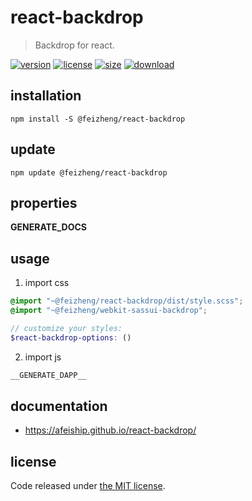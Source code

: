 # react-backdrop
> Backdrop for react.

[![version][version-image]][version-url]
[![license][license-image]][license-url]
[![size][size-image]][size-url]
[![download][download-image]][download-url]

## installation
```shell
npm install -S @feizheng/react-backdrop
```

## update
```shell
npm update @feizheng/react-backdrop
```

## properties
__GENERATE_DOCS__

## usage
1. import css
  ```scss
  @import "~@feizheng/react-backdrop/dist/style.scss";
  @import "~@feizheng/webkit-sassui-backdrop";

  // customize your styles:
  $react-backdrop-options: ()
  ```
2. import js
  ```js
__GENERATE_DAPP__
  ```

## documentation
- https://afeiship.github.io/react-backdrop/

## license
Code released under [the MIT license](https://github.com/afeiship/react-backdrop/blob/master/LICENSE.txt).

[version-image]: https://img.shields.io/npm/v/@feizheng/react-backdrop
[version-url]: https://npmjs.org/package/@feizheng/react-backdrop

[license-image]: https://img.shields.io/npm/l/@feizheng/react-backdrop
[license-url]: https://github.com/afeiship/react-backdrop/blob/master/LICENSE.txt

[size-image]: https://img.shields.io/bundlephobia/minzip/@feizheng/react-backdrop
[size-url]: https://github.com/afeiship/react-backdrop/blob/master/dist/react-backdrop.min.js

[download-image]: https://img.shields.io/npm/dm/@feizheng/react-backdrop
[download-url]: https://www.npmjs.com/package/@feizheng/react-backdrop
